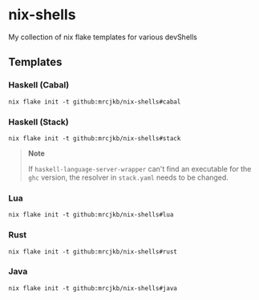 # nix-shells

My collection of nix flake templates for various devShells

## Templates

### Haskell (Cabal)

```console
nix flake init -t github:mrcjkb/nix-shells#cabal
```

### Haskell (Stack)

```console
nix flake init -t github:mrcjkb/nix-shells#stack
```

> **Note**
>
> If `haskell-language-server-wrapper` can't find an executable
> for the `ghc` version, the resolver in `stack.yaml` needs to
> be changed.

### Lua

```console
nix flake init -t github:mrcjkb/nix-shells#lua
```

### Rust

```console
nix flake init -t github:mrcjkb/nix-shells#rust
```

### Java

```console
nix flake init -t github:mrcjkb/nix-shells#java
```
